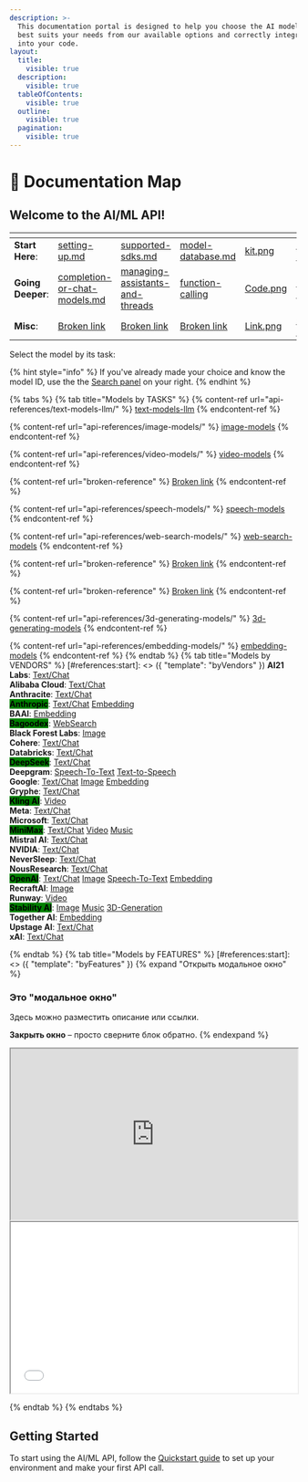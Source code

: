 ```yaml
---
description: >-
  This documentation portal is designed to help you choose the AI model that
  best suits your needs from our available options and correctly integrate it
  into your code.
layout:
  title:
    visible: true
  description:
    visible: true
  tableOfContents:
    visible: true
  outline:
    visible: true
  pagination:
    visible: true
---
```


# 🧭 Documentation Map

## Welcome to the AI/ML API!

<table data-view="cards"><thead><tr><th></th><th></th><th></th><th></th><th data-hidden data-type="files"></th><th data-hidden data-card-cover data-type="files"></th></tr></thead><tbody><tr><td><strong>Start Here</strong>:</td><td><a data-mention href="quickstart/setting-up.md">setting-up.md</a></td><td><a data-mention href="quickstart/supported-sdks.md">supported-sdks.md</a></td><td><a data-mention href="api-references/model-database/model-database.md">model-database.md</a></td><td><a href=".gitbook/assets/kit.png">kit.png</a></td><td><a href=".gitbook/assets/Group 39481.png">Group 39481.png</a></td></tr><tr><td><strong>Going Deeper</strong>:</td><td><a data-mention href="capabilities/completion-or-chat-models.md">completion-or-chat-models.md</a></td><td><a data-mention href="capabilities/managing-assistants-and-threads/">managing-assistants-and-threads</a></td><td><a data-mention href="capabilities/function-calling/">function-calling</a></td><td><a href=".gitbook/assets/Code.png">Code.png</a></td><td><a href=".gitbook/assets/Group 39482.png">Group 39482.png</a></td></tr><tr><td><strong>Misc</strong>:</td><td><a data-mention href="broken-reference">Broken link</a></td><td><a data-mention href="broken-reference">Broken link</a></td><td><a data-mention href="broken-reference">Broken link</a></td><td><a href=".gitbook/assets/Link.png">Link.png</a></td><td><a href=".gitbook/assets/Group 39483.png">Group 39483.png</a></td></tr></tbody></table>

Select the model by its task:

{% hint style="info" %}
If you've already made your choice and know the model ID, use the the [Search panel](https://docs.aimlapi.com/?q=) on your right.
{% endhint %}

{% tabs %}
{% tab title="Models by TASKS" %}
{% content-ref url="api-references/text-models-llm/" %}
[text-models-llm](api-references/text-models-llm/)
{% endcontent-ref %}

{% content-ref url="api-references/image-models/" %}
[image-models](api-references/image-models/)
{% endcontent-ref %}

{% content-ref url="api-references/video-models/" %}
[video-models](api-references/video-models/)
{% endcontent-ref %}

{% content-ref url="broken-reference" %}
[Broken link](broken-reference)
{% endcontent-ref %}

{% content-ref url="api-references/speech-models/" %}
[speech-models](api-references/speech-models/)
{% endcontent-ref %}

{% content-ref url="api-references/web-search-models/" %}
[web-search-models](api-references/web-search-models/)
{% endcontent-ref %}

{% content-ref url="broken-reference" %}
[Broken link](broken-reference)
{% endcontent-ref %}

{% content-ref url="broken-reference" %}
[Broken link](broken-reference)
{% endcontent-ref %}

{% content-ref url="api-references/3d-generating-models/" %}
[3d-generating-models](api-references/3d-generating-models/)
{% endcontent-ref %}

{% content-ref url="api-references/embedding-models/" %}
[embedding-models](api-references/embedding-models/)
{% endcontent-ref %}
{% endtab %}
{% tab title="Models by VENDORS" %}
[#references:start]: <> ({ "template": "byVendors" })
**AI21 Labs**:    [Text/Chat](api-references/text-models-llm/AI21-Labs/) \
**Alibaba Cloud**:    [Text/Chat](api-references/text-models-llm/Alibaba-Cloud/)\
**Anthracite**:    [Text/Chat](api-references/text-models-llm/Anthracite/)\
<mark style="background-color:green;">**Anthropic**</mark>:    [Text/Chat](api-references/text-models-llm/Anthropic/)    [Embedding](api-references/embedding-models/Anthropic/)\
**BAAI**:    [Embedding](api-references/embedding-models/BAAI/)\
<mark style="background-color:green;">**Bagoodex**</mark>:    [WebSearch](api-references/web-search-models/bagoodex/)\
**Black Forest Labs**:    [Image](api-references/image-models/Black-Forest-Labs/)\
**Cohere**:    [Text/Chat](api-references/text-models-llm/Cohere/)\
**Databricks**:    [Text/Chat](api-references/text-models-llm/Databricks/) \
<mark style="background-color:green;">**DeepSeek**</mark>:    [Text/Chat](api-references/text-models-llm/DeepSeek/) \
**Deepgram**:    [Speech-To-Text](api-references/speech-voice-models/stt/Deepgram/)    [Text-to-Speech](api-references/speech-voice-models/tts/Deepgram/) \
**Google**:    [Text/Chat](api-references/text-models-llm/Google/)    [Image](api-references/image-models/Google/)    [Embedding](api-references/embedding-models/Google/) \
**Gryphe**:    [Text/Chat](api-references/text-models-llm/Gryphe/) \
<mark style="background-color:green;">**Kling AI**</mark>:    [Video](api-references/video-models/Kling-AI/) \
**Meta**:    [Text/Chat](api-references/text-models-llm/Meta/) \
**Microsoft**:    [Text/Chat](api-references/text-models-llm/Microsoft/) \
<mark style="background-color:green;">**MiniMax**</mark>:    [Text/Chat](api-references/text-models-llm/MiniMax/)    [Video](api-references/video-models/MiniMax/)    [Music](api-references/music-models/MiniMax/) \
**Mistral AI**:    [Text/Chat](api-references/text-models-llm/Mistral-AI/) \
**NVIDIA**:    [Text/Chat](api-references/text-models-llm/NVIDIA/) \
**NeverSleep**:    [Text/Chat](api-references/text-models-llm/NeverSleep/) \
**NousResearch**:    [Text/Chat](api-references/text-models-llm/NousResearch/) \
<mark style="background-color:green;">**OpenAI**</mark>:    [Text/Chat](api-references/text-models-llm/OpenAI/)    [Image](api-references/image-models/OpenAI/)   [Speech-To-Text](api-references/speech-voice-models/stt/OpenAI/)    [Embedding](api-references/embedding-models/OpenAI/) \
**RecraftAI**:    [Image](api-references/image-models/RecraftAI/)\
**Runway**:    [Video](api-references/video-models/runway/)\
<mark style="background-color:green;">**Stability AI**</mark>:    [Image](api-references/image-models/Stability-AI/)    [Music](api-references/music-models/Stability-AI/)    [3D-Generation](api-references/3d-generating-models/Stability-AI/) \
**Together AI**:    [Embedding](api-references/embedding-models/Together-AI/) \
**Upstage AI**:    [Text/Chat](api-references/text-models-llm/Upstage-AI/) \
**xAI**:    [Text/Chat](api-references/text-models-llm/xAI/)

[#references:end]: <> ({})
{% endtab %}
{% tab title="Models by FEATURES" %}
[#references:start]: <> ({ "template": "byFeatures" })
{% expand "Открыть модальное окно" %}
### Это "модальное окно"

Здесь можно разместить описание или ссылки.  

**Закрыть окно** – просто сверните блок обратно.
{% endexpand %}

<iframe src="https://help.aimlapi.com/support/home" width="100%" height="300px"> qwe</iframe>

<iframe src="modal.md" width="100%" height="300px"> 123</iframe>


[#references:end]: <> ({})
{% endtab %}
{% endtabs %}

## Getting Started

To start using the AI/ML API, follow the [Quickstart guide](quickstart/setting-up.md) to set up your environment and make your first API call.
